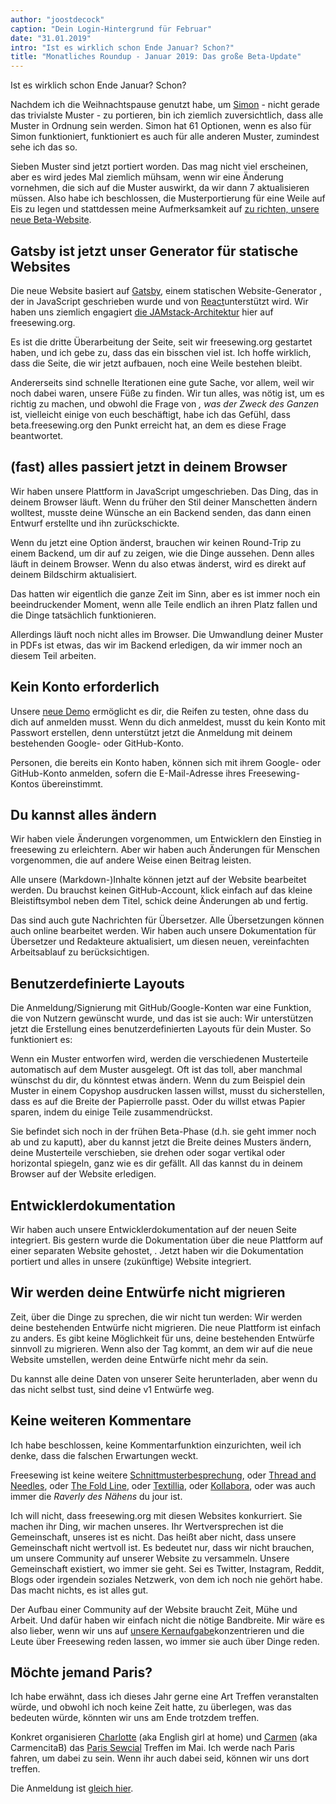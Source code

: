 ```yaml
---
author: "joostdecock"
caption: "Dein Login-Hintergrund für Februar"
date: "31.01.2019"
intro: "Ist es wirklich schon Ende Januar? Schon?"
title: "Monatliches Roundup - Januar 2019: Das große Beta-Update"
---
```



Ist es wirklich schon Ende Januar? Schon?

Nachdem ich die Weihnachtspause genutzt habe, um [Simon](/en/patterns/simon) - nicht gerade das trivialste Muster - zu portieren, bin ich ziemlich zuversichtlich, dass alle Muster in Ordnung sein werden. Simon hat 61 Optionen, wenn es also für Simon funktioniert, funktioniert es auch für alle anderen Muster, zumindest sehe ich das so.

Sieben Muster sind jetzt portiert worden. Das mag nicht viel erscheinen, aber es wird jedes Mal ziemlich mühsam, wenn wir eine Änderung vornehmen, die sich auf die Muster auswirkt, da wir dann 7 aktualisieren müssen. Also habe ich beschlossen, die Musterportierung für eine Weile auf Eis zu legen und stattdessen meine Aufmerksamkeit auf [zu richten, unsere neue Beta-Website](/en/).

## Gatsby ist jetzt unser Generator für statische Websites

Die neue Website basiert auf [Gatsby](https://www.gatsbyjs.org/), einem statischen Website-Generator , der in JavaScript geschrieben wurde und von [React](https://reactjs.org/)unterstützt wird. Wir haben uns ziemlich engagiert [die JAMstack-Architektur](/en/blog/freesewing-goes-jamstack) hier auf freesewing.org.

Es ist die dritte Überarbeitung der Seite, seit wir freesewing.org gestartet haben, und ich gebe zu, dass das ein bisschen viel ist. Ich hoffe wirklich, dass die Seite, die wir jetzt aufbauen, noch eine Weile bestehen bleibt.

Andererseits sind schnelle Iterationen eine gute Sache, vor allem, weil wir noch dabei waren, unsere Füße zu finden. Wir tun alles, was nötig ist, um es richtig zu machen, und obwohl die Frage von *, was der Zweck des Ganzen* ist, vielleicht einige von euch beschäftigt, habe ich das Gefühl, dass beta.freesewing.org den Punkt erreicht hat, an dem es diese Frage beantwortet.

## (fast) alles passiert jetzt in deinem Browser

Wir haben unsere Plattform in JavaScript umgeschrieben. Das Ding, das in deinem Browser läuft. Wenn du früher den Stil deiner Manschetten ändern wolltest, musste deine Wünsche an ein Backend senden, das dann einen Entwurf erstellte und ihn zurückschickte.

Wenn du jetzt eine Option änderst, brauchen wir keinen Round-Trip zu einem Backend, um dir auf zu zeigen, wie die Dinge aussehen. Denn alles läuft in deinem Browser. Wenn du also etwas änderst, wird es direkt auf deinem Bildschirm aktualisiert.

Das hatten wir eigentlich die ganze Zeit im Sinn, aber es ist immer noch ein beeindruckender Moment, wenn alle Teile endlich an ihren Platz fallen und die Dinge tatsächlich funktionieren.

Allerdings läuft noch nicht alles im Browser. Die Umwandlung deiner Muster in PDFs ist etwas, das wir im Backend erledigen, da wir immer noch an diesem Teil arbeiten.

## Kein Konto erforderlich

Unsere [neue Demo](https://beta.freesewing.org/en/demo) ermöglicht es dir, die Reifen zu testen, ohne dass du dich auf anmelden musst. Wenn du dich anmeldest, musst du kein Konto mit Passwort erstellen, denn unterstützt jetzt die Anmeldung mit deinem bestehenden Google- oder GitHub-Konto.

Personen, die bereits ein Konto haben, können sich mit ihrem Google- oder GitHub-Konto anmelden, sofern die E-Mail-Adresse ihres Freesewing-Kontos übereinstimmt.

## Du kannst alles ändern

Wir haben viele Änderungen vorgenommen, um Entwicklern den Einstieg in freesewing zu erleichtern. Aber wir haben auch Änderungen für Menschen vorgenommen, die auf andere Weise einen Beitrag leisten.

Alle unsere (Markdown-)Inhalte können jetzt auf der Website bearbeitet werden. Du brauchst keinen GitHub-Account, klick einfach auf das kleine Bleistiftsymbol neben dem Titel, schick deine Änderungen ab und fertig.

Das sind auch gute Nachrichten für Übersetzer. Alle Übersetzungen können auch online bearbeitet werden. Wir haben auch unsere Dokumentation für Übersetzer und Redakteure aktualisiert, um diesen neuen, vereinfachten Arbeitsablauf zu berücksichtigen.

## Benutzerdefinierte Layouts

Die Anmeldung/Signierung mit GitHub/Google-Konten war eine Funktion, die von Nutzern gewünscht wurde, und das ist sie auch: Wir unterstützen jetzt die Erstellung eines benutzerdefinierten Layouts für dein Muster. So funktioniert es:

Wenn ein Muster entworfen wird, werden die verschiedenen Musterteile automatisch auf dem Muster ausgelegt. Oft ist das toll, aber manchmal wünschst du dir, du könntest etwas ändern. Wenn du zum Beispiel dein Muster in einem Copyshop ausdrucken lassen willst, musst du sicherstellen, dass es auf die Breite der Papierrolle passt. Oder du willst etwas Papier sparen, indem du einige Teile zusammendrückst.

Sie befindet sich noch in der frühen Beta-Phase (d.h. sie geht immer noch ab und zu kaputt), aber du kannst jetzt die Breite deines Musters ändern, deine Musterteile verschieben, sie drehen oder sogar vertikal oder horizontal spiegeln, ganz wie es dir gefällt. All das kannst du in deinem Browser auf der Website erledigen.

## Entwicklerdokumentation

Wir haben auch unsere Entwicklerdokumentation auf der neuen Seite integriert. Bis gestern wurde die Dokumentation über die neue Plattform auf einer separaten Website gehostet, . Jetzt haben wir die Dokumentation portiert und alles in unsere (zukünftige) Website integriert.

## Wir werden deine Entwürfe nicht migrieren

Zeit, über die Dinge zu sprechen, die wir nicht tun werden: Wir werden deine bestehenden Entwürfe nicht migrieren. Die neue Plattform ist einfach zu anders. Es gibt keine Möglichkeit für uns, deine bestehenden Entwürfe sinnvoll zu migrieren. Wenn also der Tag kommt, an dem wir auf die neue Website umstellen, werden deine Entwürfe nicht mehr da sein.

Du kannst alle deine Daten von unserer Seite herunterladen, aber wenn du das nicht selbst tust, sind deine v1 Entwürfe weg.

## Keine weiteren Kommentare

Ich habe beschlossen, keine Kommentarfunktion einzurichten, weil ich denke, dass die falschen Erwartungen weckt.

Freesewing ist keine weitere [Schnittmusterbesprechung](https://sewing.patternreview.com/), oder [Thread and Needles](https://www.threadandneedles.org/), oder [The Fold Line](https://thefoldline.com/), oder [Textillia](https://www.textillia.com/), oder [Kollabora](http://www.kollabora.com/), oder was auch immer die *Raverly des Nähens* du jour ist.

Ich will nicht, dass freesewing.org mit diesen Websites konkurriert. Sie machen ihr Ding, wir machen unseres. Ihr Wertversprechen ist die Gemeinschaft, unseres ist es nicht. Das heißt aber nicht, dass unsere Gemeinschaft nicht wertvoll ist. Es bedeutet nur, dass wir nicht brauchen, um unsere Community auf unserer Website zu versammeln. Unsere Gemeinschaft existiert, wo immer sie geht. Sei es Twitter, Instagram, Reddit, Blogs oder irgendein soziales Netzwerk, von dem ich noch nie gehört habe. Das macht nichts, es ist alles gut.

Der Aufbau einer Community auf der Website braucht Zeit, Mühe und Arbeit. Und dafür haben wir einfach nicht die nötige Bandbreite. Mir wäre es also lieber, wenn wir uns auf [unsere Kernaufgabe](/en/docs/faq/#whats-your-end-game)konzentrieren und die Leute über Freesewing reden lassen, wo immer sie auch über Dinge reden.

## Möchte jemand Paris?

Ich habe erwähnt, dass ich dieses Jahr gerne eine Art Treffen veranstalten würde, und obwohl ich noch keine Zeit hatte, zu überlegen, was das bedeuten würde, könnten wir uns am Ende trotzdem treffen.

Konkret organisieren [Charlotte](https://englishgirlathome.com/) (aka English girl at home) und [Carmen](https://www.carmencitab.com/) (aka CarmencitaB) das [Paris Sewcial](https://englishgirlathome.com/2019/01/23/paris-sewcial-paris-coud-2019-registration-open/) Treffen im Mai. Ich werde nach Paris fahren, um dabei zu sein. Wenn ihr auch dabei seid, können wir uns dort treffen.

Die Anmeldung ist [gleich hier](https://www.eventbrite.co.uk/e/paris-sewcial-paris-coud-registration-54520802187). 


